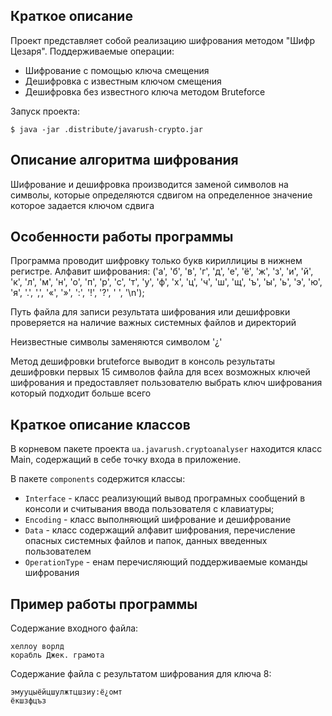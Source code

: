 
Краткое описание
----------
Проект представляет собой реализацию шифрования методом "Шифр Цезаря". 
Поддерживаемые операции:
- Шифрование с помощью ключа смещения
- Дешифровка с известным ключом смещения
- Дешифровка без известного ключа методом Bruteforce

Запуск проекта:
````
$ java -jar .distribute/javarush-crypto.jar
````
Описание алгоритма шифрования
----------
Шифрование и дешифровка производится заменой символов на символы,
которые определяются сдвигом на определенное значение которое 
задается ключом сдвига

Особенности работы программы
----------
Программа проводит шифровку только букв кириллициы в нижнем регистре. 
Алфавит шифрования: ('а', 'б', 'в', 'г', 'д', 'е', 'ё', 'ж', 'з', 'и',
'й', 'к', 'л', 'м', 'н', 'о', 'п', 'р', 'с', 'т', 'у', 'ф', 'х', 'ц',
'ч', 'ш', 'щ', 'ъ', 'ы', 'ь', 'э', 'ю', 'я', '.', ',', '«', '»',
':', '!', '?', ' ', '\n');

Путь файла для записи результата шифрования или дешифровки проверяется
на наличие важных системных файлов и директорий 

Неизвестные символы заменяются символом '¿'

Метод дешифровки bruteforce выводит в консоль результаты дешифровки
первых 15 символов файла для всех возможных ключей шифрования и предоставляет
пользователю выбрать ключ шифрования который подходит больше всего

Краткое описание классов
------------------------
В корневом пакете проекта `ua.javarush.cryptoanalyser` находится класс Main, 
содержащий в себе точку входа в приложение.

В пакете `components` содержится классы:
- `Interface` - класс реализующий вывод програмных сообщений в консоли и считывания 
ввода пользователя с клавиатуры;
- `Encoding` - класс выполняющий шифрование и дешифрование
- `Data` - класс содержащий алфавит шифрования, перечисление опасных
системных файлов и папок, данных введенных пользователем
- `OperationType` - енам перечисляющий поддерживаемые команды шифрования

Пример работы программы
------------------------
Содержание входного файла:
````
хеллоу ворлд
корабль Джек. грамота
````
Содержание файла с результатом шифрования для ключа 8:
````
эмууцыёйцшулжтцшзиу:ё¿омт
ёкшзфцъз
````